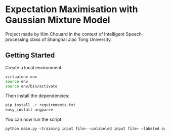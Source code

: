# Expectation Maximisation with Gaussian Mixture Model

Project made by Kim Chouard in the context of Intelligent Speech processing class of Shanghai Jiao Tong University.

## Getting Started

Create a local environment:

```bash
virtualenv env
source env
source env/bin/activate
```

Then install the dependencies:
```bash
pip install -r requirements.txt
easy_install argparse
```

You can now run the script:
```bash
python main.py <training input file> <unlabeled input file> <labeled output file>
```